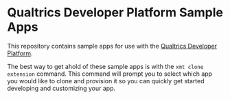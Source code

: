 # Qualtrics Developer Platform Sample Apps

This repository contains sample apps for use with the [Qualtrics Developer Platform](https://developer.qualtrics.com).

The best way to get ahold of these sample apps is with the `xmt clone extension` command. This command will prompt you to select which app you would like to clone and provision it so you can quickly get started developing and customizing your app.
